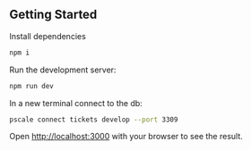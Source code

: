 ## Getting Started

Install dependencies
```bash
npm i
```

Run the development server:

```bash
npm run dev
```

In a new terminal connect to the db:

```bash
pscale connect tickets develop --port 3309
```

Open [http://localhost:3000](http://localhost:3000) with your browser to see the result.

